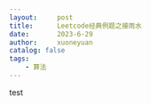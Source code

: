 ```yaml
---
layout:     post
title:      Leetcode经典例题之接雨水
date:       2023-6-29
author:     xuoneyuan
catalog: false
tags:
    - 算法
---
```


test
